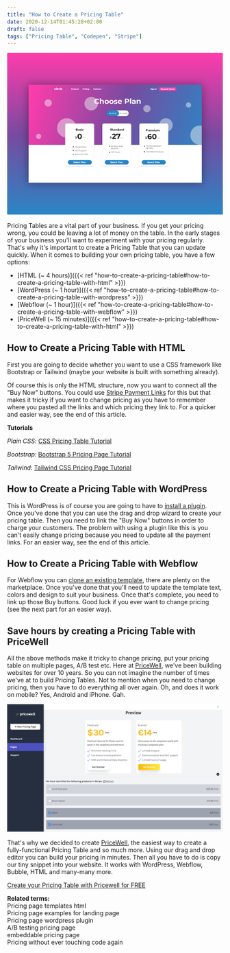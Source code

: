 ```yaml
---
title: "How to Create a Pricing Table"
date: 2020-12-14T01:45:28+02:00
draft: false
tags: ["Pricing Table", "Codepen", "Stripe"]
---
```


![building a pricing page for saas fast](./images/saas_pricing_page.png)

Pricing Tables are a vital part of your business. If you get your pricing wrong, you could be leaving a lot of money on the table. In the early stages of your business you'll want to experiment with your pricing regularly. That's why it's important to create a Pricing Table that you can update quickly. When it comes to building your own pricing table, you have a few options:

- [HTML (~ 4 hours)]({{< ref "how-to-create-a-pricing-table#how-to-create-a-pricing-table-with-html" >}})
- [WordPress (~ 1 hour)]({{< ref "how-to-create-a-pricing-table#how-to-create-a-pricing-table-with-wordpress" >}})
- [Webflow (~ 1 hour)]({{< ref "how-to-create-a-pricing-table#how-to-create-a-pricing-table-with-webflow" >}})
- [PriceWell (~ 15 minutes)]({{< ref "how-to-create-a-pricing-table#how-to-create-a-pricing-table-with-html" >}})

## How to Create a Pricing Table with HTML

First you are going to decide whether you want to use a CSS framework like Bootstrap or Tailwind (maybe your website is built with something already).

Of course this is only the HTML structure, now you want to connect all the "Buy Now" buttons. You could use [Stripe Payment Links](https://stripe.com/en-gb-de/payments/payment-links) for this but that makes it tricky if you want to change pricing as you have to remember where you pasted all the links and which pricing they link to. For a quicker and easier way, see the end of this article.

**Tutorials**

*Plain CSS*: [CSS Pricing Table Tutorial](https://dev.to/satishnaikawadi2001/build-beautiful-pricing-plan-tables-with-html-and-css-5bh3)

*Bootstrap*: [Bootstrap 5 Pricing Page Tutorial](https://www.youtube.com/watch?v=HkT9VR_1r1A)

*Tailwind*: [Tailwind CSS Pricing Page Tutorial](https://dev.to/michaelburrows/style-a-responsive-pricing-table-with-tailwind-css-2l2k)

## How to Create a Pricing Table with WordPress

This is WordPress is of course you are going to have to [install a plugin](https://bloggingwizard.com/create-wordpress-pricing-table/). Once you've done that you can use the drag and drop wizard to create your pricing table. Then you need to link the "Buy Now" buttons in order to charge your customers. The problem with using a plugin like this is you can't easily change pricing because you need to update all the payment links. For an easier way, see the end of this article.

## How to Create a Pricing Table with Webflow

For Webflow you can [clone an existing template](https://webflow.com/website/simple-pricing-table), there are plenty on the marketplace. Once you've done that you'll need to update the template text, colors and design to suit your business. Once that's complete, you need to link up those Buy buttons. Good luck if you ever want to change pricing (see the next part for an easier way).

## Save hours by creating a Pricing Table with PriceWell

All the above methods make it tricky to change pricing, put your pricing table on multiple pages, A/B test etc. Here at [PriceWell](https://pricewell.com?utm_source=blog), we've been building websites for over 10 years. So you can not imagine the number of times we've at to build Pricing Tables. Not to mention when you need to change pricing, then you have to do everything all over again. Oh, and does it work on mobile? Yes, Android and iPhone. Gah.

![Creating a free Pricing Table with PriceWell](/images/select-pricing-plans.png)

That's why we decided to create [PriceWell](https://pricewell.com?utm_source=blog), the easiest way to create a fully-functional Pricing Table and so much more. Using our drag and drop editor you can build your pricing in minutes. Then all you have to do is copy our tiny snippet into your website. It works with WordPress, Webflow, Bubble, HTML and many-many more.

[Create your Pricing Table with Pricewell for FREE](https://app.pricewell.io/register)

**Related terms:**  
Pricing page templates html  
Pricing page examples for landing page  
Pricing page wordpress plugin  
A/B testing pricing page  
embeddable pricing page  
Pricing without ever touching code again